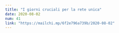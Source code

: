 ```yaml
---
title: "I giorni cruciali per la rete unica"
date: 2020-08-02
num: 41
link: "https://mailchi.mp/6f2e796a739b/2020-08-02"
---
```

